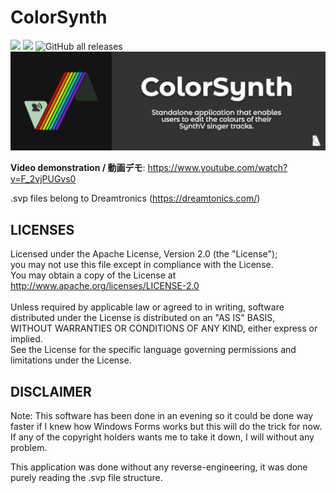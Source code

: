 # ColorSynth
![](https://img.shields.io/badge/version-1.3.1b-blue) ![](https://img.shields.io/badge/intended%20for-SynthV%20(.svp)-brightgreen) ![GitHub all releases](https://img.shields.io/github/downloads/KosmicTeal/ColorSynth/total)
![alt text](https://github.com/KosmicTeal/ColorSynth/blob/master/01_ColorSynth.png)

**Video demonstration / 動画デモ**: https://www.youtube.com/watch?v=F_2vjPUGvs0

.svp files belong to Dreamtronics (https://dreamtonics.com/)

## LICENSES
Licensed under the Apache License, Version 2.0 (the "License");<br>
you may not use this file except in compliance with the License.<br>
You may obtain a copy of the License at<br>
    http://www.apache.org/licenses/LICENSE-2.0<br>
<br>
Unless required by applicable law or agreed to in writing, software<br>
distributed under the License is distributed on an "AS IS" BASIS,<br>
WITHOUT WARRANTIES OR CONDITIONS OF ANY KIND, either express or implied.<br>
See the License for the specific language governing permissions and<br>
limitations under the License.<br>

## DISCLAIMER
Note: This software has been done in an evening so it could be done way faster if I knew how Windows Forms works but this will do the trick for now.
If any of the copyright holders wants me to take it down, I will without any problem.

This application was done without any reverse-engineering, it was done purely reading the .svp file structure.

